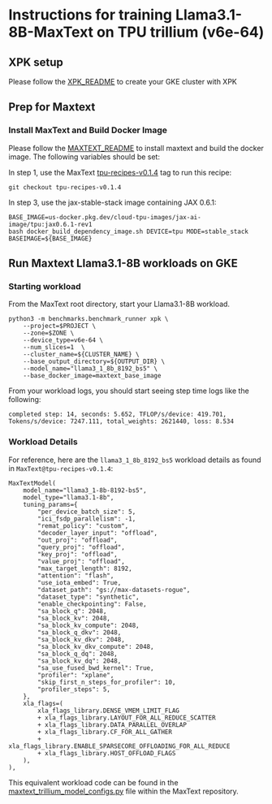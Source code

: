 # Instructions for training Llama3.1-8B-MaxText on TPU trillium (v6e-64)

## XPK setup
Please follow the [XPK_README](https://github.com/AI-Hypercomputer/tpu-recipes/blob/main/training/trillium/XPK_README.md) to create your GKE cluster with XPK

## Prep for Maxtext

### Install MaxText and Build Docker Image
Please follow the [MAXTEXT_README](https://github.com/AI-Hypercomputer/tpu-recipes/blob/main/training/trillium/MAXTEXT_README.md) to install maxtext and build the docker image. The following variables should be set:

In step 1, use the MaxText [tpu-recipes-v0.1.4](https://github.com/AI-Hypercomputer/maxtext/releases/tag/tpu-recipes-v0.1.4) tag to run this recipe:
```
git checkout tpu-recipes-v0.1.4
```

In step 3, use the jax-stable-stack image containing JAX 0.6.1:
```
BASE_IMAGE=us-docker.pkg.dev/cloud-tpu-images/jax-ai-image/tpu:jax0.6.1-rev1
bash docker_build_dependency_image.sh DEVICE=tpu MODE=stable_stack BASEIMAGE=${BASE_IMAGE}
```

## Run Maxtext Llama3.1-8B workloads on GKE

### Starting workload

From the MaxText root directory, start your Llama3.1-8B workload.
```
python3 -m benchmarks.benchmark_runner xpk \
    --project=$PROJECT \
    --zone=$ZONE \
    --device_type=v6e-64 \
    --num_slices=1  \
    --cluster_name=${CLUSTER_NAME} \
    --base_output_directory=${OUTPUT_DIR} \
    --model_name="llama3_1_8b_8192_bs5" \
    --base_docker_image=maxtext_base_image
```

From your workload logs, you should start seeing step time logs like the following:
```
completed step: 14, seconds: 5.652, TFLOP/s/device: 419.701, Tokens/s/device: 7247.111, total_weights: 2621440, loss: 8.534
```

### Workload Details

For reference, here are the `llama3_1_8b_8192_bs5` workload details as found in `MaxText@tpu-recipes-v0.1.4`:

```
MaxTextModel(
    model_name="llama3_1-8b-8192-bs5",
    model_type="llama3.1-8b",
    tuning_params={
        "per_device_batch_size": 5,
        "ici_fsdp_parallelism": -1,
        "remat_policy": "custom",
        "decoder_layer_input": "offload",
        "out_proj": "offload",
        "query_proj": "offload",
        "key_proj": "offload",
        "value_proj": "offload",
        "max_target_length": 8192,
        "attention": "flash",
        "use_iota_embed": True,
        "dataset_path": "gs://max-datasets-rogue",
        "dataset_type": "synthetic",
        "enable_checkpointing": False,
        "sa_block_q": 2048,
        "sa_block_kv": 2048,
        "sa_block_kv_compute": 2048,
        "sa_block_q_dkv": 2048,
        "sa_block_kv_dkv": 2048,
        "sa_block_kv_dkv_compute": 2048,
        "sa_block_q_dq": 2048,
        "sa_block_kv_dq": 2048,
        "sa_use_fused_bwd_kernel": True,
        "profiler": "xplane",
        "skip_first_n_steps_for_profiler": 10,
        "profiler_steps": 5,
    },
    xla_flags=(
        xla_flags_library.DENSE_VMEM_LIMIT_FLAG
        + xla_flags_library.LAYOUT_FOR_ALL_REDUCE_SCATTER
        + xla_flags_library.DATA_PARALLEL_OVERLAP
        + xla_flags_library.CF_FOR_ALL_GATHER
        + xla_flags_library.ENABLE_SPARSECORE_OFFLOADING_FOR_ALL_REDUCE
        + xla_flags_library.HOST_OFFLOAD_FLAGS
    ),
),
```

This equivalent workload code can be found in the [maxtext_trillium_model_configs.py](https://github.com/AI-Hypercomputer/maxtext/blob/9f1820b472ef362e7b5c782fe1d6fda8a0943eff/benchmarks/maxtext_trillium_model_configs.py) file within the MaxText repository.